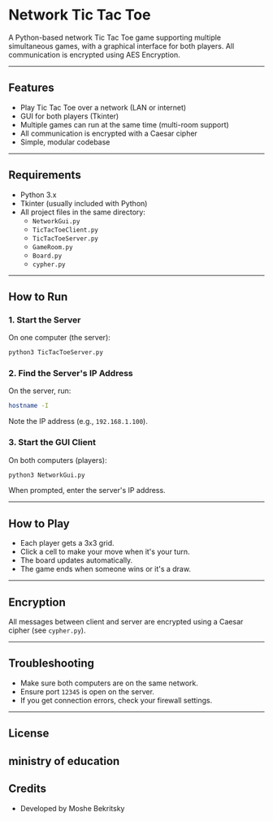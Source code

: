 # Network Tic Tac Toe

A Python-based network Tic Tac Toe game supporting multiple simultaneous games, with a graphical interface for both players. All communication is encrypted using AES Encryption.

---

## Features

- Play Tic Tac Toe over a network (LAN or internet)
- GUI for both players (Tkinter)
- Multiple games can run at the same time (multi-room support)
- All communication is encrypted with a Caesar cipher
- Simple, modular codebase

---

## Requirements

- Python 3.x
- Tkinter (usually included with Python)
- All project files in the same directory:
  - `NetworkGui.py`
  - `TicTacToeClient.py`
  - `TicTacToeServer.py`
  - `GameRoom.py`
  - `Board.py`
  - `cypher.py`

---

## How to Run

### 1. Start the Server

On one computer (the server):

```sh
python3 TicTacToeServer.py
```

### 2. Find the Server's IP Address

On the server, run:

```sh
hostname -I
```

Note the IP address (e.g., `192.168.1.100`).

### 3. Start the GUI Client

On both computers (players):

```sh
python3 NetworkGui.py
```

When prompted, enter the server's IP address.

---

## How to Play

- Each player gets a 3x3 grid.
- Click a cell to make your move when it's your turn.
- The board updates automatically.
- The game ends when someone wins or it's a draw.

---

## Encryption

All messages between client and server are encrypted using a Caesar cipher (see `cypher.py`).

---

## Troubleshooting

- Make sure both computers are on the same network.
- Ensure port `12345` is open on the server.
- If you get connection errors, check your firewall settings.

---

## License

ministry of education
---

## Credits

- Developed by Moshe Bekritsky
